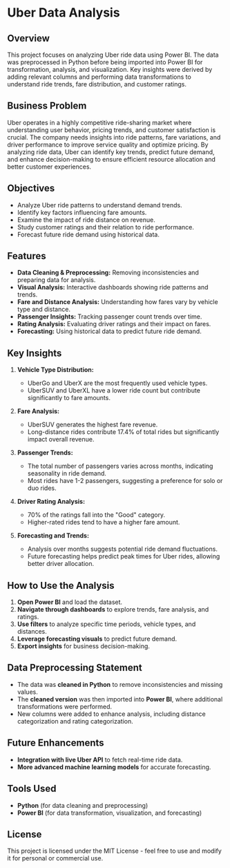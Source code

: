 # Uber Data Analysis

## Overview

This project focuses on analyzing Uber ride data using Power BI. The data was preprocessed in Python before being imported into Power BI for transformation, analysis, and visualization. Key insights were derived by adding relevant columns and performing data transformations to understand ride trends, fare distribution, and customer ratings.

## Business Problem

Uber operates in a highly competitive ride-sharing market where understanding user behavior, pricing trends, and customer satisfaction is crucial. The company needs insights into ride patterns, fare variations, and driver performance to improve service quality and optimize pricing. By analyzing ride data, Uber can identify key trends, predict future demand, and enhance decision-making to ensure efficient resource allocation and better customer experiences.

## Objectives

- Analyze Uber ride patterns to understand demand trends.
- Identify key factors influencing fare amounts.
- Examine the impact of ride distance on revenue.
- Study customer ratings and their relation to ride performance.
- Forecast future ride demand using historical data.

## Features

- **Data Cleaning & Preprocessing:** Removing inconsistencies and preparing data for analysis.
- **Visual Analysis:** Interactive dashboards showing ride patterns and trends.
- **Fare and Distance Analysis:** Understanding how fares vary by vehicle type and distance.
- **Passenger Insights:** Tracking passenger count trends over time.
- **Rating Analysis:** Evaluating driver ratings and their impact on fares.
- **Forecasting:** Using historical data to predict future ride demand.

## Key Insights

1. **Vehicle Type Distribution:**

   - UberGo and UberX are the most frequently used vehicle types.
   - UberSUV and UberXL have a lower ride count but contribute significantly to fare amounts.

2. **Fare Analysis:**

   - UberSUV generates the highest fare revenue.
   - Long-distance rides contribute 17.4% of total rides but significantly impact overall revenue.

3. **Passenger Trends:**

   - The total number of passengers varies across months, indicating seasonality in ride demand.
   - Most rides have 1-2 passengers, suggesting a preference for solo or duo rides.

4. **Driver Rating Analysis:**

   - 70% of the ratings fall into the "Good" category.
   - Higher-rated rides tend to have a higher fare amount.

5. **Forecasting and Trends:**

   - Analysis over months suggests potential ride demand fluctuations.
   - Future forecasting helps predict peak times for Uber rides, allowing better driver allocation.

## How to Use the Analysis

1. **Open Power BI** and load the dataset.
2. **Navigate through dashboards** to explore trends, fare analysis, and ratings.
3. **Use filters** to analyze specific time periods, vehicle types, and distances.
4. **Leverage forecasting visuals** to predict future demand.
5. **Export insights** for business decision-making.

## Data Preprocessing Statement

- The data was **cleaned in Python** to remove inconsistencies and missing values.
- The **cleaned version** was then imported into **Power BI**, where additional transformations were performed.
- New columns were added to enhance analysis, including distance categorization and rating categorization.

## Future Enhancements

- **Integration with live Uber API** to fetch real-time ride data.
- **More advanced machine learning models** for accurate forecasting.

## Tools Used

- **Python** (for data cleaning and preprocessing)
- **Power BI** (for data transformation, visualization, and forecasting)

## License

This project is licensed under the MIT License - feel free to use and modify it for personal or commercial use.

